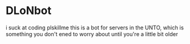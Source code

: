 # DLoNbot
i suck at coding plskillme this is a bot for servers in the UNTO, which is something you don't ened to worry about until you're a little bit older
